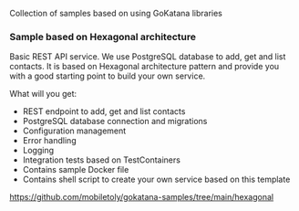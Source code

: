 Collection of samples based on using GoKatana libraries

### Sample based on Hexagonal architecture

Basic REST API service. We use PostgreSQL database to add, get and list contacts.
It is based on Hexagonal architecture pattern and provide you with a good starting point
to build your own service.

What will you get:

- REST endpoint to add, get and list contacts
- PostgreSQL database connection and migrations
- Configuration management
- Error handling
- Logging
- Integration tests based on TestContainers
- Contains sample Docker file
- Contains shell script to create your own service based on this template

https://github.com/mobiletoly/gokatana-samples/tree/main/hexagonal
